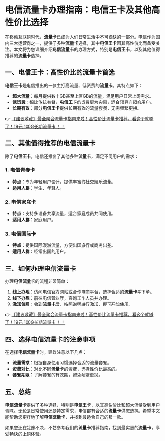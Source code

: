 # 电信流量卡办理指南：电信王卡及其他高性价比选择

在移动互联网时代，**流量卡**已成为人们日常生活中不可或缺的一部分。电信作为国内三大运营商之一，提供了多种**流量卡**选择，其中**电信王卡**因其高性价比而备受关注。本文将为您详细介绍**电信流量卡**的办理方式，特别是**电信王卡**，以及其他值得推荐的**流量卡**选择。

## 一、电信王卡：高性价比的流量卡首选

**电信王卡**是电信推出的一款主打高流量、低资费的**流量卡**。其特点如下：

- **超大流量**：每月提供数十GB甚至上百GB的流量，满足用户日常上网需求。
- **低资费**：相比传统套餐，**电信王卡**的资费更为实惠，适合预算有限的用户。
- **长期有效**：部分**电信王卡**提供长期有效的流量套餐，无需频繁更换。

👉 [【建议收藏】最全聚合流量卡指南来啦！高性价比流量卡推荐，看这个就够了！19元 100G长期流量卡 ！！](https://bit.ly/Liuliangka)

## 二、其他值得推荐的电信流量卡

除了**电信王卡**，电信还推出了其他多种**流量卡**，满足不同用户的需求：

### 1. 电信青春卡
- **特点**：专为年轻用户设计，提供丰富的社交娱乐流量。
- **适用人群**：学生、年轻人。

### 2. 电信家庭卡
- **特点**：支持多设备共享流量，适合家庭成员共同使用。
- **适用人群**：家庭用户。

### 3. 电信国际卡
- **特点**：提供国际漫游流量，方便出国旅行或商务出差。
- **适用人群**：经常出国的用户。

## 三、如何办理电信流量卡

办理**电信流量卡**的流程非常简单：

1. **线上办理**：访问电信官方网站或合作电商平台，选择合适的**流量卡**并下单。
2. **线下办理**：前往电信营业厅，咨询工作人员并办理。
3. **激活使用**：收到**流量卡**后，按照说明进行激活，即可开始使用。

👉 [【建议收藏】最全聚合流量卡指南来啦！高性价比流量卡推荐，看这个就够了！19元 100G长期流量卡 ！！](https://bit.ly/Liuliangka)

## 四、选择电信流量卡的注意事项

在选择**电信流量卡**时，建议注意以下几点：

- **流量需求**：根据自身使用习惯选择合适的流量套餐。
- **资费对比**：对比不同**流量卡**的资费，选择性价比最高的。
- **套餐期限**：了解套餐的有效期，避免频繁更换。

## 五、总结

**电信流量卡**提供了多种选择，特别是**电信王卡**，以其高性价比和超大流量受到用户青睐。无论是日常使用还是特定需求，电信都有合适的**流量卡**供您选择。希望本文能帮助您更好地了解**电信流量卡**，并找到最适合自己的那一款。

如果您还在犹豫不决，不妨参考我们的**流量卡**推荐指南，找到最实惠的**流量卡**，享受畅快的上网体验。